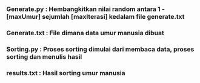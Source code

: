 ### Generate.py  : Hembangkitkan nilai random antara 1 - [maxUmur] sejumlah [maxIterasi] kedalam file generate.txt 
### Generate.txt : File dimana data umur manusia dibuat
### Sorting.py   : Proses sorting dimulai dari membaca data, proses sorting dan menulis hasil 
### results.txt  : Hasil sorting umur manusia
